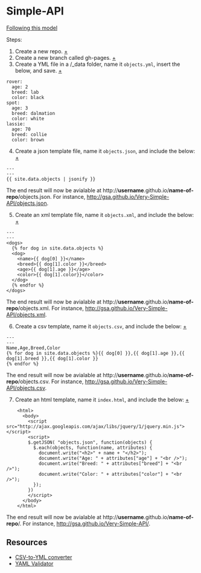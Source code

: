 Simple-API
==========

[Following this model](http://github.com/benbalter/simple-api)

Steps:

1) Create a new repo.  [+](https://github.com/GSA/Very-Simple-API/blob/gh-pages/extended_instructions.md#1-create-a-new-repo)   
2) Create a new branch called gh-pages.  [+](https://github.com/GSA/Very-Simple-API/blob/gh-pages/extended_instructions.md#2-create-a-new-branch-called-gh-pages)  
3) Create a YML file in a /_data folder, name it `objects.yml`, insert the below, and save.  [+](https://github.com/GSA/Very-Simple-API/blob/gh-pages/extended_instructions.md#3-create-a-yml-file-in-a-_data-folder-name-it-objectsyml-insert-the-below-and-save)     

````
rover:
  age: 2
  breed: lab
  color: black
spot:
  age: 3
  breed: dalmation
  color: white
lassie:
  age: 70
  breed: collie
  color: brown
````

4) Create a json template file, name it `objects.json`, and include the below: [+](https://github.com/GSA/Very-Simple-API/blob/gh-pages/extended_instructions.md#4-create-a-json-template-file-name-it-objectsjson-and-modify-the-term-after-sitedata-to-include-the-name-of-the-yml-file)  

````
---
---
{{ site.data.objects | jsonify }}
````

The end result will now be avialable at http://**username**.github.io/**name-of-repo**/objects.json.  For instance,  http://gsa.github.io/Very-Simple-API/objects.json.

5) Create an xml template file, name it `objects.xml`, and include the below:  [+](https://github.com/GSA/Very-Simple-API/blob/gh-pages/extended_instructions.md#5-create-an-xml-template-file-name-it-objectsxml-and-include-the-below)  

````
---
---
<dogs>
  {% for dog in site.data.objects %}
  <dog>
    <name>{{ dog[0] }}</name>
    <breed>{{ dog[1].color }}</breed>
    <age>{{ dog[1].age }}</age>
    <color>{{ dog[1].color}}</color>
  </dog>
  {% endfor %}
</dogs>
````

 The end result will now be avialable at http://**username**.github.io/**name-of-repo**/objects.xml.  For instance,  http://gsa.github.io/Very-Simple-API/objects.xml.

6)  Create a csv template, name it `objects.csv`, and include the below:  [+](https://github.com/GSA/Very-Simple-API/blob/gh-pages/extended_instructions.md#6-create-a-csv-template-name-it-objectscsv-and-include-the-below)  

````
---
---
Name,Age,Breed,Color
{% for dog in site.data.objects %}{{ dog[0] }},{{ dog[1].age }},{{ dog[1].breed }},{{ dog[1].color }}
{% endfor %}
````

 The end result will now be avialable at http://**username**.github.io/**name-of-repo**/objects.csv.  For instance, http://gsa.github.io/Very-Simple-API/objects.csv.

7) Create an html template, name it `index.html`, and include the below:  [+](https://github.com/GSA/Very-Simple-API/blob/gh-pages/extended_instructions.md#7-create-an-html-template-name-it-indexhtml-and-include-the-below)  
````
    <html>
      <body>
        <script src="http://ajax.googleapis.com/ajax/libs/jquery/1/jquery.min.js"></script>
        <script>
        $.getJSON( "objects.json", function(objects) {
          $.each(objects, function(name, attributes) {
            document.write("<h2>" + name + "</h2>");
            document.write("Age: " + attributes["age"] + "<br />");
            document.write("Breed: " + attributes["breed"] + "<br />");
            document.write("Color: " + attributes["color"] + "<br />");
          });
        })
        </script>
      </body>
    </html>
````

 The end result will now be avialable at http://**username**.github.io/**name-of-repo**/.  For instance, http://gsa.github.io/Very-Simple-API/.


## Resources 

* [CSV-to-YML converter](http://www.smilingshark.net/webtools/csv2yml.php)
* [YAML Validator](http://yamllint.com/)



